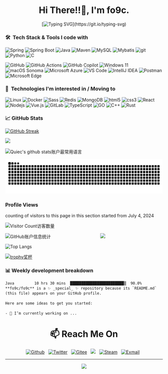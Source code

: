 <h1 align="center">Hi There!!👋, I'm fo9c.</h1>
<div align="center">

[![Typing SVG](https://readme-typing-svg.demolab.com?font=Maitree&weight=600&size=30&duration=2000&pause=1800&color=518AFF&center=%E7%9C%9F&vCenter=%E7%9C%9F&repeat=true&random=%E5%81%87&width=805&center=true&duration=2000&lines=I%60m+a+back-end+engineer+from+China.;Enjoying+swapping+programming+knowledge+with+you!)](https://git.io/typing-svg)
</div><!--https://github.com/DenverCoder1/readme-typing-svg -->

### 🛠 &nbsp;Tech Stack & Tools I code with
<p>
    <img alt="Spring" src="https://img.shields.io/badge/Spring-6DB33F?style=flat-square&logo=spring&logoColor=white" />
    <img alt="Spring Boot" src="https://img.shields.io/badge/Spring%20Boot-6DB33F?style=flat-square&logo=spring-boot&logoColor=white" />
    <img alt="Java" src="https://img.shields.io/badge/-Java-007396?style=flat-square&logo=java&logoColor=white" />
    <img alt="Maven" src="https://img.shields.io/badge/Maven-C71A36?style=flat-square&logo=apache-maven&logoColor=white" />
    <img alt="MySQL" src="https://img.shields.io/badge/MySQL-4479A1?style=flat-square&logo=mysql&logoColor=white">    
    <img alt="Mybatis" src="https://img.shields.io/badge/Mybatis-1f092c?style=flat-square&logo=mybatis&logoColor=white" />
    <img alt="git" src="https://img.shields.io/badge/-Git-F05032?style=flat-square&logo=git&logoColor=white" />
    <img alt="Python" src="https://img.shields.io/badge/-Python-blue?style=flat-square&logo=Python&logoColor=white" />
    <img alt="C" src="https://img.shields.io/badge/C-A8B9CC?style=flat-square&logo=c&logoColor=white">
</p>

<p>
    <img alt="GitHub" src="https://img.shields.io/badge/GitHub-181717?style=flat-square&logo=github&logoColor=white">    
    <img alt="GitHub Actions" src="https://img.shields.io/badge/GitHub%20Actions-2088FF?style=flat-square&logo=github-actions&logoColor=white">
    <img alt="GitHub Copilot" src="https://img.shields.io/badge/GitHub%20Copilot-2088FF?style=flat-square&logo=github-copilot&logoColor=white">
    <img alt="Windows 11" src="https://img.shields.io/badge/Windows%2011-0078D6?style=flat-square&logo=windows10&logoColor=white">
    <img alt="macOS Sonoma" src="https://img.shields.io/badge/macOS Sonoma-gray?style=flat-square&logo=apple&logoColor=white" />
    <img alt="Microsoft Azure" src="https://img.shields.io/badge/Microsoft%20Azure-0078D4?style=flat-square&logo=microsoft-azure&logoColor=white">
    <img alt="VS Code" src="https://img.shields.io/badge/VS%20Code-007ACC?style=flat-square&logo=visual-studio-code&logoColor=white">   
    <img alt="IntelliJ IDEA" src="https://img.shields.io/badge/IntelliJ%20IDEA-000000?style=flat-square&logo=intellij-idea&logoColor=white">  
    <img alt="Postman" src="https://img.shields.io/badge/Postman-FF6C37?style=flat-square&logo=postman&logoColor=white">
    <img alt="Microsoft Edge" src="https://img.shields.io/badge/Microsoft%20Edge-0078D7?style=flat-square&logo=microsoft-edge&logoColor=white">
</p>


### 👾 &nbsp;Technologies I'm interested in / Moving to
<p>
    <img alt="Linux" src="https://img.shields.io/badge/-Linux-FCC624?style=flat-square&logo=linux&logoColor=black" />
    <img alt="Docker" src="https://img.shields.io/badge/-Docker-46a2f1?style=flat-square&logo=docker&logoColor=white" />
    <img alt="Sass" src="https://img.shields.io/badge/-Sass-CC6699?style=flat-square&logo=sass&logoColor=white" />
    <img alt="Redis" src="https://img.shields.io/badge/Redis-DC382D?style=flat-square&logo=redis&logoColor=white" />
    <img alt="MongoDB" src="https://img.shields.io/badge/-MongoDB-13aa52?style=flat-square&logo=mongodb&logoColor=white" />
    <img alt="html5" src="https://img.shields.io/badge/-HTML5-E34F26?style=flat-square&logo=html5&logoColor=white" />
    <img alt="css3" src="https://img.shields.io/badge/-CSS3-1572B6?style=flat-square&logo=css3&logoColor=white" />
    <img alt="React" src="https://img.shields.io/badge/-React-45b8d8?style=flat-square&logo=react&logoColor=white" />
    <img alt="Nodejs" src="https://img.shields.io/badge/-Nodejs-43853d?style=flat-square&logo=Node.js&logoColor=white" />
    <img alt="Vue.js" src="https://img.shields.io/badge/Vue.js-%2335495e.svg?style=flat-square&logo=vue.js&logoColor=%234FC08D" />
    <img alt="GitLab" src="https://img.shields.io/badge/-GitLab-FCA121?style=flat-square&logo=gitlab&logoColor=white">
    <img alt="TypeScript" src="https://img.shields.io/badge/-TypeScript-007ACC?style=flat-square&logo=typescript&logoColor=white" />
    <img alt="GO" src="https://img.shields.io/badge/go-%2300ADD8.svg?style=flat-square&logo=go&logoColor=white" />
    <img alt="C++" src="https://img.shields.io/badge/-C++-00599C?style=flat-square&logo=c&logoColor=white" /> 
    <img alt="Rust" src="https://img.shields.io/badge/Rust-000000?style=flat-square&logo=rust&logoColor=white">   
</p>

### 📈 GitHub Stats
[![GitHub Streak](https://streak-stats.demolab.com?user=fo9c&theme=transparent&hide_border=%E5%81%87&date_format=M%20j%5B%2C%20Y%5D&mode=weekly)](https://git.io/streak-stats)


![](https://count.getloli.com/get/@fo9c.github.readme?theme=rule34)
<!--https://streak-stats.demolab.com/demo/-->



![Quiec's github stats账户最常用语言](https://github-readme-stats.vercel.app/api/top-langs/?username=fo9c&theme=defult&layout=compact&langs_count=6)


<picture>
  <source media="(prefers-color-scheme: dark)" srcset="https://raw.githubusercontent.com/fo9c/fo9c/output/github-contribution-grid-snake-dark.svg">
  <source media="(prefers-color-scheme: light)" srcset="https://raw.githubusercontent.com/fo9c/fo9c/output/github-contribution-grid-snake.svg">
  <img alt="github contribution grid snake animation" src="https://raw.githubusercontent.com/fo9c/fo9c/output/github-contribution-grid-snake.svg">
</picture>


### Profile Views
counting of visitors to this page in this section started from July 4, 2024

![Visitor Count访客数量](https://profile-counter.glitch.me/{fo9c}/count.svg)

![GitHub账户信息统计](https://github-stats.ubrong.com/api?username=fo9c&theme=transparent&bg_color=30,e96443,904e95&title_color=fff&text_color=fff&icon_color=fff&hide_border=true&border_radius=8&include_all_commits=true&count_private=true&show_icons=true&hide=issues)<img align='right' src='https://user-images.githubusercontent.com/5713670/87202985-820dcb80-c2b6-11ea-9f56-7ec461c497c3.gif' width='200'>




![Top Langs](https://github-readme-stats.vercel.app/api/top-langs/?username=fo9c&hide_progress=true)

[![trophy奖杯](https://github-profile-trophy.vercel.app/?username=fo9c&column=3&margin-w=15&margin-h=15&no-bg=true)](https://github-profile-trophy.vercel.app/?username=fo9c&row=2&column=3&no-bg=true)






### 📊 Weekly development breakdown
```text
Java         10 hrs 30 mins  ████████████████████████▒  90.0%
**fo9c/fo9c** is a ✨ _special_ ✨ repository because its `README.md` (this file) appears on your GitHub profile.

Here are some ideas to get you started:

- 🔭 I’m currently working on ...

```

<h1 align="center">📫 Reach Me On</h1>

<div align="center">
    <p>
        <a href="https://github.com/fo9c" target="_blank"><img alt="Github" src="https://img.shields.io/badge/GitHub-%2312100E.svg?&style=for-the-badge&logo=Github&logoColor=white" /></a>&nbsp;&nbsp;
        <a href="https://twitter.com/us_3a" target="_blank"><img alt="Twitter" src="https://img.shields.io/badge/Twitter-%231DA1F2.svg?&style=for-the-badge&logo=X&logoColor=white" /></a>&nbsp;&nbsp;
        <a href="https://gitee.com/fo9c_us" target="_blank"><img alt="Gitee" src="https://img.shields.io/badge/Gitee-d90013?&style=for-the-badge&logo=gitee&logoColor=white" /></a>&nbsp;&nbsp;
        <a href="https://www.youtube.com/@fo9c"><img src="https://img.shields.io/badge/youtube-910b0c?&style=for-the-badge&logo=youtube&logoColor=white"></a>&nbsp;&nbsp;
        <a href="https://steamcommunity.com/profiles/76561199036378412/" target="_blank"><img alt="Steam" src="https://img.shields.io/badge/Steam-1c384d.svg?&style=for-the-badge&logo=steam&logoColor=white" /></a>&nbsp;&nbsp;
        <a href="mailto:fo9c@fo9c.cn"><img alt="Exmail" img src="https://img.shields.io/badge/Exmail-blue?&style=for-the-badge&logo=microsoftoutlook&logoColor=white"></a>&nbsp;&nbsp;
    </p>
</div>

-------------------


<p align="center">
    <img src="https://capsule-render.vercel.app/api?type=waving&color=timeGradient&height=300&&section=footer&text=Bye!&fontSize=90&fontAlign=50&fontAlignY=70&desc={SUB_TITLE}&descAlign=50&descSize=30&descAlignY=40&animation=twinkling" />
</p>
